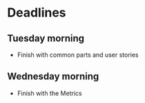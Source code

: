# Deadlines

## Tuesday morning

* Finish with common parts and user stories

## Wednesday morning

* Finish with the Metrics
